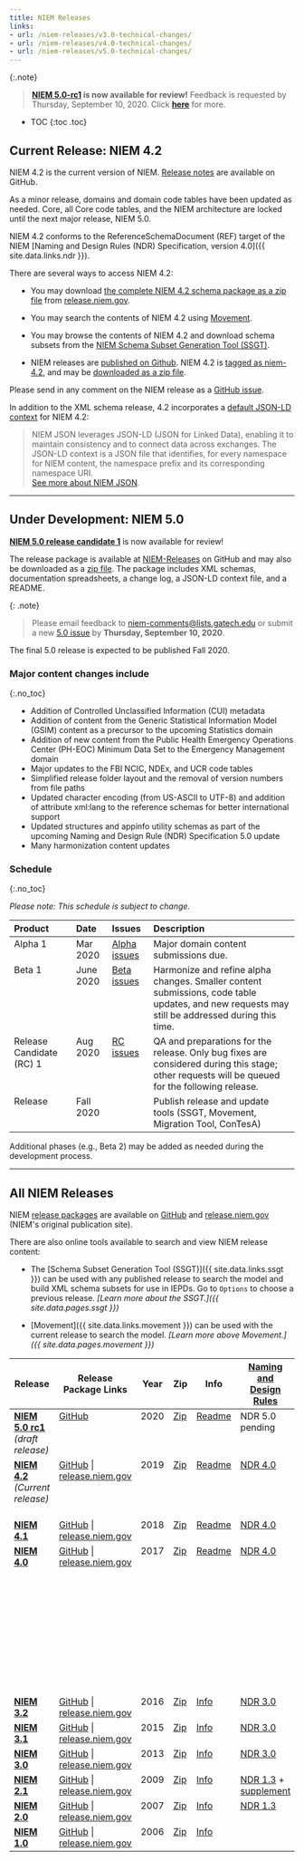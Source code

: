 ```yaml
---
title: NIEM Releases
links:
- url: /niem-releases/v3.0-technical-changes/
- url: /niem-releases/v4.0-technical-changes/
- url: /niem-releases/v5.0-technical-changes/
---
```


<style type="text/css">
    ul { margin-left: 1em; }

    td {
      vertical-align: top;
    }
</style>

{:.note}
> **[NIEM 5.0-rc1](https://github.com/NIEM/NIEM-Releases/releases/tag/niem-5.0rc1) is now available for review!**  Feedback is requested by Thursday, September 10, 2020.  Click **[here](#under-development-niem-50)** for more.

- TOC
{:toc .toc}

## Current Release: NIEM 4.2

NIEM 4.2 is the current version of NIEM.  [Release notes](https://github.com/NIEM/NIEM-Releases/releases/tag/niem-4.2) are available on GitHub.

As a minor release, domains and domain code tables have been updated as needed. Core, all Core code tables, and the NIEM architecture are locked until the next major release, NIEM 5.0.

NIEM 4.2 conforms to the ReferenceSchemaDocument (REF) target of the NIEM [Naming and Design Rules (NDR) Specification, version 4.0]({{ site.data.links.ndr }}).

There are several ways to access NIEM 4.2:

- You may download
  [the complete NIEM 4.2 schema package as a zip file](https://release.niem.gov/niem/4.2/niem-4.2.rel.zip)
  from [release.niem.gov](https://release.niem.gov/niem/4.2/).

- You may search the contents of NIEM 4.2 using [Movement](https://beta.movement.niem.gov).

- You may browse the contents of NIEM 4.2 and download schema subsets from the
  [NIEM Schema Subset Generation Tool (SSGT)](https://tools.niem.gov/niemtools/ssgt/index.iepd).

- NIEM releases are
  [published on Github](https://github.com/NIEM/NIEM-Releases). NIEM 4.2 is
  [tagged as niem-4.2](https://github.com/NIEM/NIEM-Releases/releases/tag/niem-4.2),
  and may be
  [downloaded as a zip file](https://github.com/NIEM/NIEM-Releases/archive/niem-4.2.zip).

Please send in any comment on the NIEM release as a [GitHub issue](https://github.com/NIEM/NIEM-Releases/issues).

In addition to the XML schema release, 4.2 incorporates a [default JSON-LD context](https://github.com/NIEM/NIEM-Releases/blob/niem-4.2/jsonld-context/niem-4.2-context.json) for NIEM 4.2:

> NIEM JSON leverages JSON-LD (JSON for Linked Data), enabling it to maintain   consistency and to connect data across exchanges. The JSON-LD context is a JSON file that identifies, for every namespace for NIEM content, the namespace prefix and its corresponding namespace URI. <br> [See more about NIEM JSON](../json).

---

## Under Development: NIEM 5.0

**[NIEM 5.0 release candidate 1](https://github.com/NIEM/NIEM-Releases/releases/tag/niem-5.0rc1)** is now available for review!

The release package is available at [NIEM-Releases](https://github.com/NIEM/NIEM-Releases/releases/tag/niem-5.0rc1) on GitHub and may also be downloaded as a [zip file](https://github.com/NIEM/NIEM-Releases/archive/niem-5.0rc1.zip).  The package includes XML schemas, documentation spreadsheets, a change log, a JSON-LD context file, and a README.

{: .note}
> Please email feedback to <niem-comments@lists.gatech.edu> or submit a new [5.0 issue](https://github.com/NIEM/NIEM-Releases/issues/new?labels=5.0) by **Thursday, September 10, 2020**.

The final 5.0 release is expected to be published Fall 2020.

### Major content changes include
{:.no_toc}

- Addition of Controlled Unclassified Information (CUI) metadata
- Addition of content from the Generic Statistical Information Model (GSIM) content as a precursor to the upcoming Statistics domain
- Addition of new content from the Public Health Emergency Operations Center (PH-EOC) Minimum Data Set to the Emergency Management domain
- Major updates to the FBI NCIC, NDEx, and UCR code tables
- Simplified release folder layout and the removal of version numbers from file paths
- Updated character encoding (from US-ASCII to UTF-8) and addition of attribute xml:lang to the reference schemas for better international support
- Updated structures and appinfo utility schemas as part of the upcoming Naming and Design Rule (NDR) Specification 5.0 update
- Many harmonization content updates

### Schedule
{:.no_toc}

*Please note: This schedule is subject to change.*

Product | Date | Issues | Description
:------ |:---- |:------ |:-----------
Alpha 1 | Mar 2020 | [Alpha issues](https://github.com/NIEM/NIEM-Releases/milestone/6?closed=1) | Major domain content submissions due.
Beta 1 | June 2020 | [Beta issues](https://github.com/NIEM/NIEM-Releases/milestone/7?closed=1) | Harmonize and refine alpha changes.  Smaller content submissions, code table updates, and new requests may still be addressed during this time.
Release Candidate (RC) 1 | Aug 2020 | [RC issues](https://github.com/NIEM/NIEM-Releases/milestone/8?closed=1) | QA and preparations for the release.  Only bug fixes are considered during this stage; other requests will be queued for the following release.
Release | Fall 2020 | | Publish release and update tools (SSGT, Movement,  Migration Tool, ConTesA)

Additional phases (e.g., Beta 2) may be added as needed during the development process.

---

## All NIEM Releases

NIEM [release packages](../reference/artifacts/releases/) are available on [GitHub](https://github.com/NIEM/NIEM-Releases) and [release.niem.gov](https://release.niem.gov/niem/) (NIEM's original publication site).

There are also online tools available to search and view NIEM release content:

- The [Schema Subset Generation Tool (SSGT)]({{ site.data.links.ssgt }}) can be used with any published release to search the model and build XML schema subsets for use in IEPDs.  Go to `Options` to choose a previous release.  *[Learn more about the SSGT.]({{ site.data.pages.ssgt }})*

- [Movement]({{ site.data.links.movement }}) can be used with the current release to search the model.  *[Learn more above Movement.]({{ site.data.pages.movement }})*

<table>
  <thead>
    <tr>
      <th>Release</th>
      <th>Release Package Links</th>
      <th>Year</th>
      <th>Zip</th>
      <th>Info</th>
      <th title="NIEM Naming and Design Rules Specification">
        <a href="../reference/specifications/ndr">Naming and <br>Design Rules</a>
      </th>
      <th>Notes</th>
    </tr>
  </thead>
  <tbody>
    <tr>
      <td>
        <b>
          <a href="https://github.com/NIEM/NIEM-Releases/releases/tag/niem-5.0rc1">NIEM 5.0 rc1</a>
        </b>
        <br><i>(draft release)</i>
      </td>
      <td>
        <a href="https://github.com/NIEM/NIEM-Releases/tree/niem-5.0rc1">GitHub</a>
      </td>
      <td>2020</td>
      <td>
        <a href="https://github.com/NIEM/NIEM-Releases/archive/niem-5.0rc1.zip">Zip</a>
      </td>
      <td>
        <a href="https://github.com/NIEM/NIEM-Releases/blob/niem-5.0rc1/README.md">Readme</a>
      </td>
      <td>
        NDR 5.0 <br> pending
      </td>
      <td>
        <a href="https://github.com/NIEM/NIEM-Releases/issues/new?labels=5.0">Submit feedback</a>
      </td>
    </tr>
    <tr>
      <td>
        <b>
          <a href="https://github.com/NIEM/NIEM-Releases/releases/tag/niem-4.2">NIEM 4.2</a>
        </b>
        <br><i>(Current release)</i>
      </td>
      <td>
        <a href="https://github.com/NIEM/NIEM-Releases/tree/niem-4.2">GitHub</a> |
        <a href="https://release.niem.gov/niem/4.2/">release.niem.gov</a>
      </td>
      <td>2019</td>
      <td>
        <a href="https://github.com/NIEM/NIEM-Releases/archive/niem-4.2.zip">Zip</a>
      </td>
      <td>
        <a href="https://github.com/NIEM/NIEM-Releases/releases/tag/niem-4.2">Readme</a>
      </td>
      <td>
        <a href="https://reference.niem.gov/niem/specification/naming-and-design-rules/4.0/niem-ndr-4.0.html">NDR 4.0</a>
      </td>
      <td>
        <a href="https://github.com/NIEM/NIEM-Releases/issues">Submit feedback</a> <br>
        Also available in <a href="https://beta.movement.niem.gov/#/">Movement</a>
      </td>
    </tr>
    <tr>
      <td>
        <b>
          <a href="https://github.com/NIEM/NIEM-Releases/releases/tag/niem-4.1">NIEM 4.1</a>
        </b>
      </td>
      <td>
        <a href="https://github.com/NIEM/NIEM-Releases/tree/niem-4.1">GitHub</a> |
        <a href="https://release.niem.gov/niem/4.1/">release.niem.gov</a>
      </td>
      <td>2018</td>
      <td>
        <a href="https://github.com/NIEM/NIEM-Releases/archive/niem-4.1.zip">Zip</a>
      </td>
      <td>
        <a href="https://github.com/NIEM/NIEM-Releases/releases/tag/niem-4.1">Readme</a>
      </td>
      <td>
        <a href="https://reference.niem.gov/niem/specification/naming-and-design-rules/4.0/niem-ndr-4.0.html">NDR 4.0</a>
      </td>
      <td>
      </td>
    </tr>
    <tr>
      <td>
        <b>
          <a href="https://github.com/NIEM/NIEM-Releases/releases/tag/niem-4.0">NIEM 4.0</a>
        </b>
      </td>
      <td>
        <a href="https://github.com/NIEM/NIEM-Releases/tree/niem-4.0">GitHub</a> |
        <a href="https://release.niem.gov/niem/4.0/">release.niem.gov</a>
      </td>
      <td>2017</td>
      <td>
        <a href="https://github.com/NIEM/NIEM-Releases/archive/niem-4.0.zip">Zip</a>
      </td>
      <td>
        <a href="https://github.com/NIEM/NIEM-Releases/releases/tag/niem-4.0">Readme</a>
      </td>
      <td>
        <a href="https://reference.niem.gov/niem/specification/naming-and-design-rules/4.0/niem-ndr-4.0.html">NDR 4.0</a>
      </td>
      <td>
        <a href="./v4.0-technical-changes/">4.0 architecture update summary</a> <br>
        Introduces a <a href="https://release.niem.gov/jsonld-context/niem-4.0-context.jsonld">default JSON-LD context</a> artifact <br>
        Supports the NIEM <a href="https://github.com/NIEM/NIEM-Code-Lists-Spec">Code Lists Specification</a>
      </td>
    </tr>
    <tr>
      <td>
        <b>
          <a href="https://github.com/NIEM/NIEM-Releases/releases/tag/niem-3.2">NIEM 3.2</a>
        </b>
      </td>
      <td>
        <a href="https://github.com/NIEM/NIEM-Releases/tree/niem-3.2">GitHub</a> |
        <a href="https://release.niem.gov/niem/3.2/">release.niem.gov</a>
      </td>
      <td>2016</td>
      <td>
        <a href="https://github.com/NIEM/NIEM-Releases/archive/niem-3.2.zip">Zip</a>
      </td>
      <td>
        <a href="https://github.com/NIEM/NIEM-Releases/releases/tag/niem-3.2">Info</a>
      </td>
      <td>
        <a href="https://reference.niem.gov/niem/specification/naming-and-design-rules/3.0/niem-ndr-3.0.html">NDR 3.0</a>
      </td>
      <td></td>
    </tr>
    <tr>
      <td>
        <b>
          <a href="https://github.com/NIEM/NIEM-Releases/releases/tag/niem-3.1">NIEM 3.1</a>
        </b>
      </td>
      <td>
        <a href="https://github.com/NIEM/NIEM-Releases/tree/niem-3.1">GitHub</a> |
        <a href="https://release.niem.gov/niem/3.1/">release.niem.gov</a>
      </td>
      <td>2015</td>
      <td>
        <a href="https://github.com/NIEM/NIEM-Releases/archive/niem-3.1.zip">Zip</a>
      </td>
      <td>
        <a href="https://github.com/NIEM/NIEM-Releases/releases/tag/niem-3.1">Info</a>
      </td>
      <td>
        <a href="https://reference.niem.gov/niem/specification/naming-and-design-rules/3.0/niem-ndr-3.0.html">NDR 3.0</a>
      </td>
      <td></td>
    </tr>
    <tr>
      <td>
        <b>
          <a href="https://github.com/NIEM/NIEM-Releases/releases/tag/niem-3.0">NIEM 3.0</a>
        </b>
      </td>
      <td>
        <a href="https://github.com/NIEM/NIEM-Releases/tree/niem-3.0">GitHub</a> |
        <a href="https://release.niem.gov/niem/3.0/">release.niem.gov</a>
      </td>
      <td>2013</td>
      <td>
        <a href="https://github.com/NIEM/NIEM-Releases/archive/niem-3.0.zip">Zip</a>
      </td>
      <td>
        <a href="https://github.com/NIEM/NIEM-Releases/releases/tag/niem-3.0">Info</a>
      </td>
      <td>
        <a href="https://reference.niem.gov/niem/specification/naming-and-design-rules/3.0/niem-ndr-3.0.html">NDR 3.0</a>
      </td>
      <td></td>
    </tr>
    <tr>
      <td>
        <b>
          <a href="https://github.com/NIEM/NIEM-Releases/releases/tag/niem-2.1">NIEM 2.1</a>
        </b>
      </td>
      <td>
        <a href="https://github.com/NIEM/NIEM-Releases/tree/niem-2.1">GitHub</a> |
        <a href="https://release.niem.gov/niem/2.1/">release.niem.gov</a>
      </td>
      <td>2009</td>
      <td>
        <a href="https://github.com/NIEM/NIEM-Releases/archive/niem-2.1.zip">Zip</a>
      </td>
      <td>
        <a href="https://github.com/NIEM/NIEM-Releases/releases/tag/niem-2.1">Info</a>
      </td>
      <td>
        <a href="https://reference.niem.gov/niem/specification/naming-and-design-rules/1.3/niem-ndr-1.3.pdf">NDR 1.3</a> + <br>
        <a href="https://reference.niem.gov/niem/specification/naming-and-design-rules/1.3/type-augmentation/niem-type-augmentation-1.0.pdf">supplement</a>
      </td>
      <td></td>
    </tr>
    <tr>
      <td>
        <b>
          <a href="https://github.com/NIEM/NIEM-Releases/releases/tag/niem-2.0">NIEM 2.0</a>
        </b>
      </td>
      <td>
        <a href="https://github.com/NIEM/NIEM-Releases/tree/niem-2.0">GitHub</a> |
        <a href="https://release.niem.gov/niem/2.0/">release.niem.gov</a>
      </td>
      <td>2007</td>
      <td>
        <a href="https://github.com/NIEM/NIEM-Releases/archive/niem-2.0.zip">Zip</a>
      </td>
      <td>
        <a href="https://github.com/NIEM/NIEM-Releases/releases/tag/niem-2.0">Info</a>
      </td>
      <td>
        <a href="https://reference.niem.gov/niem/specification/naming-and-design-rules/1.3/niem-ndr-1.3.pdf">NDR 1.3</a>
      </td>
      <td></td>
    </tr>
    <tr>
      <td>
        <b>
          <a href="https://github.com/NIEM/NIEM-Releases/releases/tag/niem-1.0">NIEM 1.0</a>
        </b>
      </td>
      <td>
        <a href="https://github.com/NIEM/NIEM-Releases/tree/niem-1.0">GitHub</a> |
        <a href="https://release.niem.gov/niem/1.0/">release.niem.gov</a>
      </td>
      <td>2006</td>
      <td>
        <a href="https://github.com/NIEM/NIEM-Releases/archive/niem-1.0.zip">Zip</a>
      </td>
      <td>
        <a href="https://github.com/NIEM/NIEM-Releases/releases/tag/niem-1.0">Info</a>
      </td>
      <td></td>
      <td></td>
    </tr>
  </tbody>
</table>
